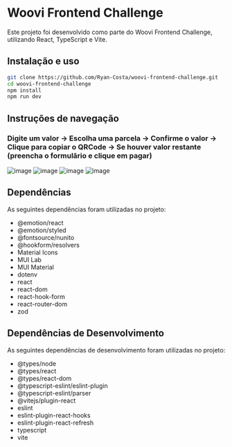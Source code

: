 # Woovi Frontend Challenge

Este projeto foi desenvolvido como parte do Woovi Frontend Challenge, utilizando React, TypeScript e Vite.

## Instalação e uso

```bash
git clone https://github.com/Ryan-Costa/woovi-frontend-challenge.git
cd woovi-frontend-challenge
npm install
npm run dev
```

## Instruções de navegação

### Digite um valor -> Escolha uma parcela -> Confirme o valor -> Clique para copiar o QRCode -> Se houver valor restante (preencha o formulãrio e clique em pagar)

![image](https://github.com/user-attachments/assets/28790daa-22ea-457f-a2ef-8de21ae3f1db) ![image](https://github.com/user-attachments/assets/e250d61c-da96-42f5-bb92-43792663f175) ![image](https://github.com/user-attachments/assets/d905e161-8268-4896-8eb7-ec4081c00a6d) ![image](https://github.com/user-attachments/assets/9d2a2de9-e132-4ee0-8831-0aeb22a96803)





## Dependências

As seguintes dependências foram utilizadas no projeto:

- @emotion/react
- @emotion/styled
- @fontsource/nunito
- @hookform/resolvers
- Material Icons
- MUI Lab
- MUI Material
- dotenv
- react
- react-dom
- react-hook-form
- react-router-dom
- zod

## Dependências de Desenvolvimento

As seguintes dependências de desenvolvimento foram utilizadas no projeto:

- @types/node
- @types/react
- @types/react-dom
- @typescript-eslint/eslint-plugin
- @typescript-eslint/parser
- @vitejs/plugin-react
- eslint
- eslint-plugin-react-hooks
- eslint-plugin-react-refresh
- typescript
- vite
